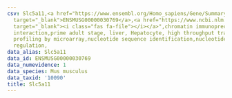 ```yaml
---
csv: Slc5a11,<a href="https://www.ensembl.org/Homo_sapiens/Gene/Summary?db=core;g=ENSMUSG00000030769"
  target="_blank">ENSMUSG00000030769</a>,<a href="https://www.ncbi.nlm.nih.gov/pubmed/23834426"
  target="_blank"><i class="fas fa-file"></i></a>",chromatin immunoprecipitation assay,direct
  interaction,prime adult stage, liver, Hepatocyte, high throughput transcription
  profiling by microarray,nucleotide sequence identification,nucleotide sequence identification,transcriptional
  regulation,
data_alias: Slc5a11
data_id: ENSMUSG00000030769
data_numevidence: 1
data_species: Mus musculus
data_taxid: '10090'
title: Slc5a11
---
```

